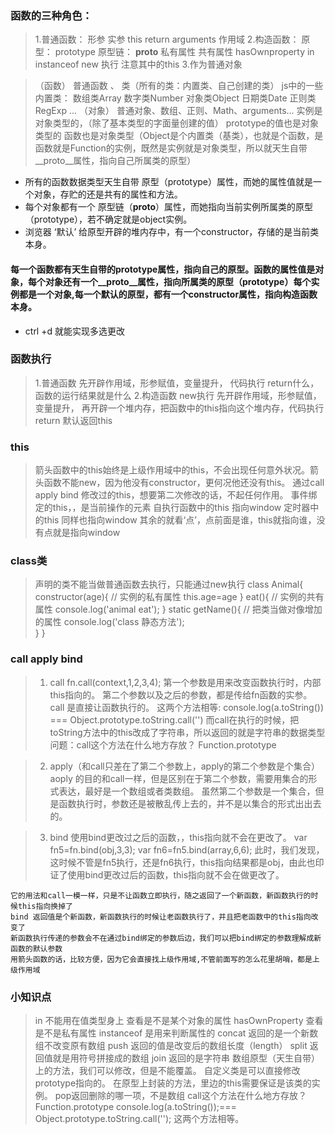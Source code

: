 ### 函数的三种角色：
>    1.普通函数：
    形参 实参 this return arguments 作用域
>    2.构造函数：
    原型： prototype
    原型链： __proto__
    私有属性 共有属性 hasOwnproperty
    in instanceof
    new 执行 注意其中的this
>    3.作为普通对象

> （函数）
    普通函数  、  类（所有的类：内置类、自己创建的类）
>       js中的一些内置类：
            数组类Array  数字类Number  对象类Object  日期类Date  正则类RegExp  ... 
> （对象）
    普通对象、数组、正则、Math、arguments...
    实例是对象类型的，（除了基本类型的字面量创建的值）
    prototype的值也是对象类型的
    函数也是对象类型（Object是个内置类（基类），也就是个函数，是函数就是Function的实例，既然是实例就是对象类型，所以就天生自带__proto__属性，指向自己所属类的原型）

*   所有的函数数据类型天生自带  原型（prototype）属性，而她的属性值就是一个对象，存贮的还是共有的属性和方法。
*   每个对象都有一个 原型链（__proto__）属性，而她指向当前实例所属类的原型（prototype），若不确定就是object实例。
*   浏览器 ‘默认’ 给原型开辟的堆内存中，有一个constructor，存储的是当前类本身。    

####  每一个函数都有天生自带的prototype属性，指向自己的原型。函数的属性值是对象，每个对象还有一个__proto__属性，指向所属类的原型（prototype）每个实例都是一个对象,每一个默认的原型，都有一个constructor属性，指向构造函数本身。

* ctrl +d  就能实现多选更改

### 函数执行
>   1.普通函数
>       先开辟作用域，形参赋值，变量提升，   代码执行  return什么，函数的运行结果就是什么
>   2.构造函数 new执行
>       先开辟作用域，形参赋值，变量提升，    再开辟一个堆内存，把函数中的this指向这个堆内存，代码执行 return 默认返回this

### this
>   箭头函数中的this始终是上级作用域中的this，不会出现任何意外状况。箭头函数不能new，因为他没有constructor，更何况他还没有this。
>   通过call apply bind 修改过的this，想要第二次修改的话，不起任何作用。
>   事件绑定的this，，是当前操作的元素
>   自执行函数中的this 指向window
>   定时器中的this 同样也指向window
>   其余的就看‘点’，点前面是谁，this就指向谁，没有点就是指向window

### class类
>   声明的类不能当做普通函数去执行，只能通过new执行
    class Animal{
        constructor(age){
            // 实例的私有属性
            this.age=age
        }
        eat(){
            // 实例的共有属性
            console.log('animal eat');
        }
        static getName(){
            // 把类当做对像增加的属性
            console.log('class 静态方法');           
        }
    }

### call apply  bind
>   1. call
    fn.call(context,1,2,3,4);
    第一个参数是用来改变函数执行时，内部this指向的。
    第二个参数以及之后的参数，都是传给fn函数的实参。
    call 是直接让函数执行的。
    这两个方法相等: console.log(a.toString()) === Object.prototype.toString.call('')
    而call在执行的时候，把toString方法中的this改成了字符串，所以返回的就是字符串的数据类型 问题：call这个方法在什么地方存放？ Function.prototype

>   2. apply（和call只差在了第二个参数上，apply的第二个参数是个集合）
    aoply 的目的和call一样，但是区别在于第二个参数，需要用集合的形式表达，最好是一个数组或者类数组。
    虽然第二个参数是一个集合，但是函数执行时，参数还是被散乱传上去的，并不是以集合的形式出出去的。

>   3. bind
    使用bind更改过之后的函数，，this指向就不会在更改了。
        var fn5=fn.bind(obj,3,3);
        var fn6=fn5.bind(array,6,6);
        此时，我们发现，这时候不管是fn5执行，还是fn6执行，this指向结果都是obj，由此也印证了使用bind更改过后的函数，this指向就不会在做更改了。

    它的用法和call一模一样，只是不让函数立即执行，随之返回了一个新函数，新函数执行的时候this指向换掉了
    bind 返回值是个新函数，新函数执行的时候让老函数执行了，并且把老函数中的this指向改变了
    新函数执行传递的参数会不在通过bind绑定的参数后边，我们可以把bind绑定的参数理解成新函数的默认参数
    用箭头函数的话，比较方便，因为它会直接找上级作用域,不管前面写的怎么花里胡哨，都是上级作用域


### 小知识点

>    in  不能用在值类型身上 查看是不是某个对象的属性
>    hasOwnProperty 查看是不是私有属性
>    instanceof  是用来判断属性的
>    concat 返回的是一个新数组不改变原有数组
>    push  返回的值是改变后的数组长度（length）
>    split 返回值就是用符号拼接成的数组
>    join  返回的是字符串
>    数组原型（天生自带）上的方法，我们可以修改，但是不能覆盖。
>    自定义类是可以直接修改prototype指向的。 
>    在原型上封装的方法，里边的this需要保证是该类的实例。
>    pop返回删除的哪一项，不是数组
>    call这个方法在什么地方存放？   Function.prototype 
>    console.log(a.toString());=== Object.prototype.toString.call('');    这两个方法相等。
>    
